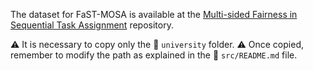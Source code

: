 The dataset for FaST-MOSA is available at the [Multi-sided Fairness in Sequential Task Assignment](https://github.com/4nnina/fair_seq_task_assignment.git) repository.

⚠️ It is necessary to copy only the 📁 `university` folder.
⚠️ Once copied, remember to modify the path as explained in the 📄 `src/README.md` file.
